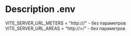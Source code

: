# Description .env

VITE_SERVER_URL_METERS = "http://<meters>/" - без параметров
VITE_SERVER_URL_AREAS = "http://<area>>/" - без параметров
